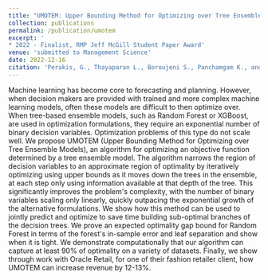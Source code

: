 ```yaml
---
title: "UMOTEM: Upper Bounding Method for Optimizing over Tree Ensemble Models"
collection: publications
permalink: /publication/umotem
excerpt: '
* 2022 - Finalist, RMP Jeff McGill Student Paper Award'
venue: 'submitted to Management Science'
date: 2022-12-16
citation: 'Perakis, G., Thayaparan L., Boroujeni S., Panchamgam K., and Schubertruegmer R. (2022). UMOTEM: Upper Bounding Method for Optimizing over Tree Ensemble Models. soon to be submitted to Management Science'
---
```

Machine learning has become core to forecasting and planning. However, when decision makers are provided with trained and more complex machine learning models, often these models are difficult to then optimize over. When tree-based ensemble models, such as Random Forest or XGBoost, are used in optimization formulations, they require an exponential number of binary decision variables. Optimization problems of this type do not scale well. We propose UMOTEM (Upper Bounding Method for Optimizing over Tree Ensemble Models), an algorithm for optimizing an objective function determined by a tree ensemble model. The algorithm narrows the region of decision variables to an approximate region of optimality by iteratively optimizing using upper bounds as it moves down the trees in the ensemble, at each step only using information available at that depth of the tree. This significantly improves the problem's complexity, with the number of binary variables scaling only linearly, quickly outpacing the exponential growth of the alternative formulations. We show how this method can be used to jointly predict and optimize to save time building sub-optimal branches of the decision trees. We prove an expected optimality gap bound for Random Forest in terms of the forest's in-sample error and leaf separation and show when it is tight. We demonstrate computationally that our algorithm can capture at least 90$\%$ of optimality on a variety of datasets. Finally, we show through work with Oracle Retail, for one of their fashion retailer client, how UMOTEM can increase revenue by 12-13$\%$.
